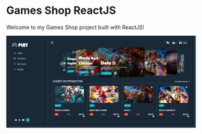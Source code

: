 # Games Shop ReactJS

Welcome to my Games Shop project built with ReactJS!

![Example Image](./images/img1.png)